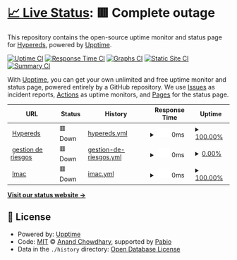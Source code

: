 # [📈 Live Status](https://Hypereds.github.io/upptime): <!--live status--> **🟥 Complete outage**

This repository contains the open-source uptime monitor and status page for [Hypereds](https://hypereds.com/), powered by [Upptime](https://github.com/upptime/upptime).

[![Uptime CI](https://github.com/Hypereds/upptime/workflows/Uptime%20CI/badge.svg)](https://github.com/Hypereds/upptime/actions?query=workflow%3A%22Uptime+CI%22)
[![Response Time CI](https://github.com/Hypereds/upptime/workflows/Response%20Time%20CI/badge.svg)](https://github.com/Hypereds/upptime/actions?query=workflow%3A%22Response+Time+CI%22)
[![Graphs CI](https://github.com/Hypereds/upptime/workflows/Graphs%20CI/badge.svg)](https://github.com/Hypereds/upptime/actions?query=workflow%3A%22Graphs+CI%22)
[![Static Site CI](https://github.com/Hypereds/upptime/workflows/Static%20Site%20CI/badge.svg)](https://github.com/Hypereds/upptime/actions?query=workflow%3A%22Static+Site+CI%22)
[![Summary CI](https://github.com/Hypereds/upptime/workflows/Summary%20CI/badge.svg)](https://github.com/Hypereds/upptime/actions?query=workflow%3A%22Summary+CI%22)

With [Upptime](https://upptime.js.org), you can get your own unlimited and free uptime monitor and status page, powered entirely by a GitHub repository. We use [Issues](https://github.com/Hypereds/upptime/issues) as incident reports, [Actions](https://github.com/Hypereds/upptime/actions) as uptime monitors, and [Pages](https://Hypereds.github.io/upptime) for the status page.

<!--start: status pages-->
<!-- This summary is generated by Upptime (https://github.com/upptime/upptime) -->
<!-- Do not edit this manually, your changes will be overwritten -->
<!-- prettier-ignore -->
| URL | Status | History | Response Time | Uptime |
| --- | ------ | ------- | ------------- | ------ |
| <img alt="" src="https://www.hypereds.com/favicon.ico" height="13"> [Hypereds](https://www.hypereds.com) | 🟥 Down | [hypereds.yml](https://github.com/Hypereds/upptime/commits/HEAD/history/hypereds.yml) | <details><summary><img alt="Response time graph" src="./graphs/hypereds/response-time-week.png" height="20"> 0ms</summary><br><a href="https://Hypereds.github.io/upptime/history/hypereds"><img alt="Response time 906" src="https://img.shields.io/endpoint?url=https%3A%2F%2Fraw.githubusercontent.com%2FHypereds%2Fupptime%2FHEAD%2Fapi%2Fhypereds%2Fresponse-time.json"></a><br><a href="https://Hypereds.github.io/upptime/history/hypereds"><img alt="24-hour response time 0" src="https://img.shields.io/endpoint?url=https%3A%2F%2Fraw.githubusercontent.com%2FHypereds%2Fupptime%2FHEAD%2Fapi%2Fhypereds%2Fresponse-time-day.json"></a><br><a href="https://Hypereds.github.io/upptime/history/hypereds"><img alt="7-day response time 0" src="https://img.shields.io/endpoint?url=https%3A%2F%2Fraw.githubusercontent.com%2FHypereds%2Fupptime%2FHEAD%2Fapi%2Fhypereds%2Fresponse-time-week.json"></a><br><a href="https://Hypereds.github.io/upptime/history/hypereds"><img alt="30-day response time 1492" src="https://img.shields.io/endpoint?url=https%3A%2F%2Fraw.githubusercontent.com%2FHypereds%2Fupptime%2FHEAD%2Fapi%2Fhypereds%2Fresponse-time-month.json"></a><br><a href="https://Hypereds.github.io/upptime/history/hypereds"><img alt="1-year response time 906" src="https://img.shields.io/endpoint?url=https%3A%2F%2Fraw.githubusercontent.com%2FHypereds%2Fupptime%2FHEAD%2Fapi%2Fhypereds%2Fresponse-time-year.json"></a></details> | <details><summary><a href="https://Hypereds.github.io/upptime/history/hypereds">100.00%</a></summary><a href="https://Hypereds.github.io/upptime/history/hypereds"><img alt="All-time uptime 68.11%" src="https://img.shields.io/endpoint?url=https%3A%2F%2Fraw.githubusercontent.com%2FHypereds%2Fupptime%2FHEAD%2Fapi%2Fhypereds%2Fuptime.json"></a><br><a href="https://Hypereds.github.io/upptime/history/hypereds"><img alt="24-hour uptime 100.00%" src="https://img.shields.io/endpoint?url=https%3A%2F%2Fraw.githubusercontent.com%2FHypereds%2Fupptime%2FHEAD%2Fapi%2Fhypereds%2Fuptime-day.json"></a><br><a href="https://Hypereds.github.io/upptime/history/hypereds"><img alt="7-day uptime 100.00%" src="https://img.shields.io/endpoint?url=https%3A%2F%2Fraw.githubusercontent.com%2FHypereds%2Fupptime%2FHEAD%2Fapi%2Fhypereds%2Fuptime-week.json"></a><br><a href="https://Hypereds.github.io/upptime/history/hypereds"><img alt="30-day uptime 62.18%" src="https://img.shields.io/endpoint?url=https%3A%2F%2Fraw.githubusercontent.com%2FHypereds%2Fupptime%2FHEAD%2Fapi%2Fhypereds%2Fuptime-month.json"></a><br><a href="https://Hypereds.github.io/upptime/history/hypereds"><img alt="1-year uptime 68.11%" src="https://img.shields.io/endpoint?url=https%3A%2F%2Fraw.githubusercontent.com%2FHypereds%2Fupptime%2FHEAD%2Fapi%2Fhypereds%2Fuptime-year.json"></a></details>
| <img alt="" src="https://www.gestionderiesgosmineros.com/favicon.ico" height="13"> [gestion de riesgos](https://www.gestionderiesgosmineros.com) | 🟥 Down | [gestion-de-riesgos.yml](https://github.com/Hypereds/upptime/commits/HEAD/history/gestion-de-riesgos.yml) | <details><summary><img alt="Response time graph" src="./graphs/gestion-de-riesgos/response-time-week.png" height="20"> 0ms</summary><br><a href="https://Hypereds.github.io/upptime/history/gestion-de-riesgos"><img alt="Response time 2416" src="https://img.shields.io/endpoint?url=https%3A%2F%2Fraw.githubusercontent.com%2FHypereds%2Fupptime%2FHEAD%2Fapi%2Fgestion-de-riesgos%2Fresponse-time.json"></a><br><a href="https://Hypereds.github.io/upptime/history/gestion-de-riesgos"><img alt="24-hour response time 0" src="https://img.shields.io/endpoint?url=https%3A%2F%2Fraw.githubusercontent.com%2FHypereds%2Fupptime%2FHEAD%2Fapi%2Fgestion-de-riesgos%2Fresponse-time-day.json"></a><br><a href="https://Hypereds.github.io/upptime/history/gestion-de-riesgos"><img alt="7-day response time 0" src="https://img.shields.io/endpoint?url=https%3A%2F%2Fraw.githubusercontent.com%2FHypereds%2Fupptime%2FHEAD%2Fapi%2Fgestion-de-riesgos%2Fresponse-time-week.json"></a><br><a href="https://Hypereds.github.io/upptime/history/gestion-de-riesgos"><img alt="30-day response time 5166" src="https://img.shields.io/endpoint?url=https%3A%2F%2Fraw.githubusercontent.com%2FHypereds%2Fupptime%2FHEAD%2Fapi%2Fgestion-de-riesgos%2Fresponse-time-month.json"></a><br><a href="https://Hypereds.github.io/upptime/history/gestion-de-riesgos"><img alt="1-year response time 2416" src="https://img.shields.io/endpoint?url=https%3A%2F%2Fraw.githubusercontent.com%2FHypereds%2Fupptime%2FHEAD%2Fapi%2Fgestion-de-riesgos%2Fresponse-time-year.json"></a></details> | <details><summary><a href="https://Hypereds.github.io/upptime/history/gestion-de-riesgos">0.00%</a></summary><a href="https://Hypereds.github.io/upptime/history/gestion-de-riesgos"><img alt="All-time uptime 4.32%" src="https://img.shields.io/endpoint?url=https%3A%2F%2Fraw.githubusercontent.com%2FHypereds%2Fupptime%2FHEAD%2Fapi%2Fgestion-de-riesgos%2Fuptime.json"></a><br><a href="https://Hypereds.github.io/upptime/history/gestion-de-riesgos"><img alt="24-hour uptime 0.00%" src="https://img.shields.io/endpoint?url=https%3A%2F%2Fraw.githubusercontent.com%2FHypereds%2Fupptime%2FHEAD%2Fapi%2Fgestion-de-riesgos%2Fuptime-day.json"></a><br><a href="https://Hypereds.github.io/upptime/history/gestion-de-riesgos"><img alt="7-day uptime 0.00%" src="https://img.shields.io/endpoint?url=https%3A%2F%2Fraw.githubusercontent.com%2FHypereds%2Fupptime%2FHEAD%2Fapi%2Fgestion-de-riesgos%2Fuptime-week.json"></a><br><a href="https://Hypereds.github.io/upptime/history/gestion-de-riesgos"><img alt="30-day uptime 0.00%" src="https://img.shields.io/endpoint?url=https%3A%2F%2Fraw.githubusercontent.com%2FHypereds%2Fupptime%2FHEAD%2Fapi%2Fgestion-de-riesgos%2Fuptime-month.json"></a><br><a href="https://Hypereds.github.io/upptime/history/gestion-de-riesgos"><img alt="1-year uptime 4.32%" src="https://img.shields.io/endpoint?url=https%3A%2F%2Fraw.githubusercontent.com%2FHypereds%2Fupptime%2FHEAD%2Fapi%2Fgestion-de-riesgos%2Fuptime-year.json"></a></details>
| <img alt="" src="https://www.interelectricasimacsas.com/assets/tower.ico" height="13"> [Imac](https://www.interelectricasimacsas.com) | 🟥 Down | [imac.yml](https://github.com/Hypereds/upptime/commits/HEAD/history/imac.yml) | <details><summary><img alt="Response time graph" src="./graphs/imac/response-time-week.png" height="20"> 0ms</summary><br><a href="https://Hypereds.github.io/upptime/history/imac"><img alt="Response time 641" src="https://img.shields.io/endpoint?url=https%3A%2F%2Fraw.githubusercontent.com%2FHypereds%2Fupptime%2FHEAD%2Fapi%2Fimac%2Fresponse-time.json"></a><br><a href="https://Hypereds.github.io/upptime/history/imac"><img alt="24-hour response time 0" src="https://img.shields.io/endpoint?url=https%3A%2F%2Fraw.githubusercontent.com%2FHypereds%2Fupptime%2FHEAD%2Fapi%2Fimac%2Fresponse-time-day.json"></a><br><a href="https://Hypereds.github.io/upptime/history/imac"><img alt="7-day response time 0" src="https://img.shields.io/endpoint?url=https%3A%2F%2Fraw.githubusercontent.com%2FHypereds%2Fupptime%2FHEAD%2Fapi%2Fimac%2Fresponse-time-week.json"></a><br><a href="https://Hypereds.github.io/upptime/history/imac"><img alt="30-day response time 519" src="https://img.shields.io/endpoint?url=https%3A%2F%2Fraw.githubusercontent.com%2FHypereds%2Fupptime%2FHEAD%2Fapi%2Fimac%2Fresponse-time-month.json"></a><br><a href="https://Hypereds.github.io/upptime/history/imac"><img alt="1-year response time 641" src="https://img.shields.io/endpoint?url=https%3A%2F%2Fraw.githubusercontent.com%2FHypereds%2Fupptime%2FHEAD%2Fapi%2Fimac%2Fresponse-time-year.json"></a></details> | <details><summary><a href="https://Hypereds.github.io/upptime/history/imac">100.00%</a></summary><a href="https://Hypereds.github.io/upptime/history/imac"><img alt="All-time uptime 68.04%" src="https://img.shields.io/endpoint?url=https%3A%2F%2Fraw.githubusercontent.com%2FHypereds%2Fupptime%2FHEAD%2Fapi%2Fimac%2Fuptime.json"></a><br><a href="https://Hypereds.github.io/upptime/history/imac"><img alt="24-hour uptime 100.00%" src="https://img.shields.io/endpoint?url=https%3A%2F%2Fraw.githubusercontent.com%2FHypereds%2Fupptime%2FHEAD%2Fapi%2Fimac%2Fuptime-day.json"></a><br><a href="https://Hypereds.github.io/upptime/history/imac"><img alt="7-day uptime 100.00%" src="https://img.shields.io/endpoint?url=https%3A%2F%2Fraw.githubusercontent.com%2FHypereds%2Fupptime%2FHEAD%2Fapi%2Fimac%2Fuptime-week.json"></a><br><a href="https://Hypereds.github.io/upptime/history/imac"><img alt="30-day uptime 62.18%" src="https://img.shields.io/endpoint?url=https%3A%2F%2Fraw.githubusercontent.com%2FHypereds%2Fupptime%2FHEAD%2Fapi%2Fimac%2Fuptime-month.json"></a><br><a href="https://Hypereds.github.io/upptime/history/imac"><img alt="1-year uptime 68.04%" src="https://img.shields.io/endpoint?url=https%3A%2F%2Fraw.githubusercontent.com%2FHypereds%2Fupptime%2FHEAD%2Fapi%2Fimac%2Fuptime-year.json"></a></details>

<!--end: status pages-->

[**Visit our status website →**](https://Hypereds.github.io/upptime)

## 📄 License

- Powered by: [Upptime](https://github.com/upptime/upptime)
- Code: [MIT](./LICENSE) © [Anand Chowdhary](https://anandchowdhary.com), supported by [Pabio](https://pabio.com)
- Data in the `./history` directory: [Open Database License](https://opendatacommons.org/licenses/odbl/1-0/)

